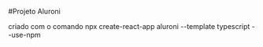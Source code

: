 #Projeto Aluroni

criado com o comando 
npx create-react-app aluroni --template typescript --use-npm

